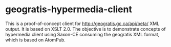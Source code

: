 geogratis-hypermedia-client
===========================

This is a proof-of-concept client for http://geogratis.gc.ca/api/beta/ XML output.  It is based on XSLT 2.0. The objective is to demonstrate concepts of hypermedia client using Saxon-CE consuming the geogratis XML format, which is based on AtomPub.
